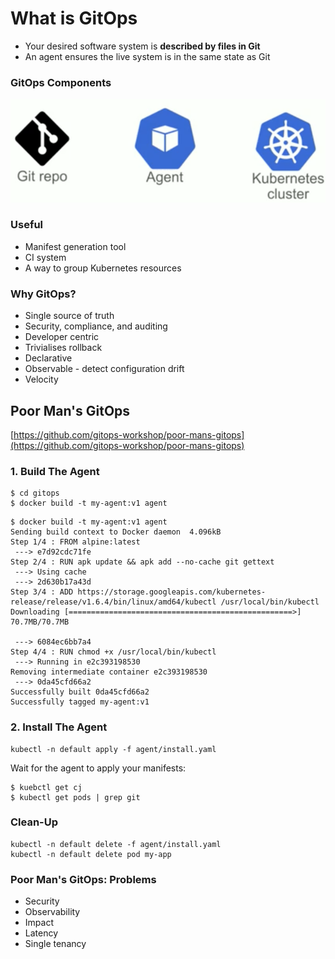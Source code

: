 # What is GitOps 

* Your desired software system is **described by files in Git** 
* An agent ensures the live system is in the same state as Git 

### GitOps Components

![Alt Image Text](images/4_1.png "Body image")

### Useful 

* Manifest generation tool 
* CI system 
* A way to group Kubernetes resources 

### Why GitOps? 

* Single source of truth 
* Security, compliance, and auditing 
* Developer centric 
* Trivialises rollback 
* Declarative 
* Observable - detect configuration drift 
* Velocity 


## Poor Man's GitOps

[https://github.com/gitops-workshop/poor-mans-gitops](https://github.com/gitops-workshop/poor-mans-gitops)

### 1. Build The Agent

```
$ cd gitops
$ docker build -t my-agent:v1 agent
```
```
$ docker build -t my-agent:v1 agent
Sending build context to Docker daemon  4.096kB
Step 1/4 : FROM alpine:latest
 ---> e7d92cdc71fe
Step 2/4 : RUN apk update && apk add --no-cache git gettext
 ---> Using cache
 ---> 2d630b17a43d
Step 3/4 : ADD https://storage.googleapis.com/kubernetes-release/release/v1.6.4/bin/linux/amd64/kubectl /usr/local/bin/kubectl
Downloading [==================================================>]   70.7MB/70.7MB

 ---> 6084ec6bb7a4
Step 4/4 : RUN chmod +x /usr/local/bin/kubectl
 ---> Running in e2c393198530
Removing intermediate container e2c393198530
 ---> 0da45cfd66a2
Successfully built 0da45cfd66a2
Successfully tagged my-agent:v1
```

### 2. Install The Agent

```
kubectl -n default apply -f agent/install.yaml
```

Wait for the agent to apply your manifests:

```
$ kuebctl get cj 
$ kubectl get pods | grep git
```

### Clean-Up

```
kubectl -n default delete -f agent/install.yaml
kubectl -n default delete pod my-app
```




### Poor Man's GitOps: Problems 

* Security
* Observability 
* Impact 
* Latency 
* Single tenancy 